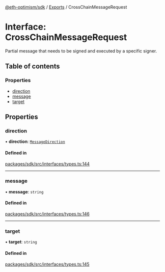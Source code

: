 [@eth-optimism/sdk](../README.md) / [Exports](../modules.md) / CrossChainMessageRequest

# Interface: CrossChainMessageRequest

Partial message that needs to be signed and executed by a specific signer.

## Table of contents

### Properties

- [direction](CrossChainMessageRequest.md#direction)
- [message](CrossChainMessageRequest.md#message)
- [target](CrossChainMessageRequest.md#target)

## Properties

### direction

• **direction**: [`MessageDirection`](../enums/MessageDirection.md)

#### Defined in

[packages/sdk/src/interfaces/types.ts:144](https://github.com/ethereum-optimism/optimism/blob/e5a9fd56/packages/sdk/src/interfaces/types.ts#L144)

___

### message

• **message**: `string`

#### Defined in

[packages/sdk/src/interfaces/types.ts:146](https://github.com/ethereum-optimism/optimism/blob/e5a9fd56/packages/sdk/src/interfaces/types.ts#L146)

___

### target

• **target**: `string`

#### Defined in

[packages/sdk/src/interfaces/types.ts:145](https://github.com/ethereum-optimism/optimism/blob/e5a9fd56/packages/sdk/src/interfaces/types.ts#L145)
